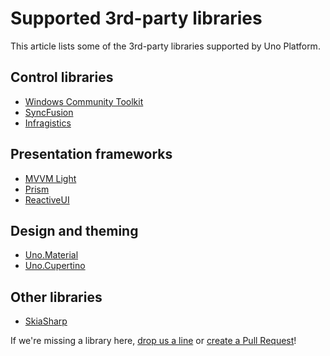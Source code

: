 # Supported 3rd-party libraries

This article lists some of the 3rd-party libraries supported by Uno Platform.

## Control libraries

 * [Windows Community Toolkit](uno-community-toolkit.md)
 * [SyncFusion](https://github.com/syncfusion/Uno.SfChart)
 * [Infragistics](https://www.infragistics.com/products/uno-platform)

## Presentation frameworks

 * [MVVM Light](https://github.com/unoplatform/uno.mvvmlight)
 * [Prism](https://prismlibrary.com/)
 * [ReactiveUI](https://www.reactiveui.net/)

## Design and theming

 * [Uno.Material](features/uno-material.md)
 * [Uno.Cupertino](features/uno-cupertino.md)

## Other libraries

 * [SkiaSharp](https://www.nuget.org/packages/SkiaSharp.Views.Uno)

If we're missing a library here, [drop us a line](https://github.com/unoplatform/uno/issues/new/choose) or [create a Pull Request](https://github.com/unoplatform/uno/blob/master/doc/articles/supported-libraries.md)!